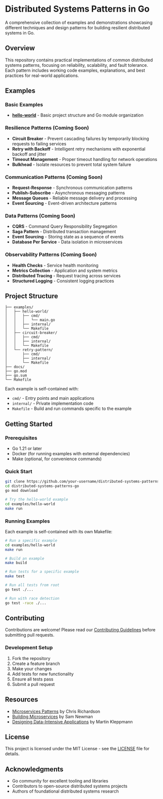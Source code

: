# Distributed Systems Patterns in Go

A comprehensive collection of examples and demonstrations showcasing different techniques and design patterns for building resilient distributed systems in Go.

## Overview

This repository contains practical implementations of common distributed systems patterns, focusing on reliability, scalability, and fault tolerance. Each pattern includes working code examples, explanations, and best practices for real-world applications.

## Examples

### Basic Examples
- **[hello-world](examples/hello-world/)** - Basic project structure and Go module organization

### Resilience Patterns (Coming Soon)
- **Circuit Breaker** - Prevent cascading failures by temporarily blocking requests to failing services
- **Retry with Backoff** - Intelligent retry mechanisms with exponential backoff and jitter
- **Timeout Management** - Proper timeout handling for network operations
- **Bulkhead** - Isolate resources to prevent total system failure

### Communication Patterns (Coming Soon)
- **Request-Response** - Synchronous communication patterns
- **Publish-Subscribe** - Asynchronous messaging patterns
- **Message Queues** - Reliable message delivery and processing
- **Event Sourcing** - Event-driven architecture patterns

### Data Patterns (Coming Soon)
- **CQRS** - Command Query Responsibility Segregation
- **Saga Pattern** - Distributed transaction management
- **Event Sourcing** - Storing state as a sequence of events
- **Database Per Service** - Data isolation in microservices

### Observability Patterns (Coming Soon)
- **Health Checks** - Service health monitoring
- **Metrics Collection** - Application and system metrics
- **Distributed Tracing** - Request tracing across services
- **Structured Logging** - Consistent logging practices

## Project Structure

```
├── examples/
│   ├── hello-world/
│   │   ├── cmd/
│   │   │   └── main.go
│   │   ├── internal/
│   │   └── Makefile
│   ├── circuit-breaker/
│   │   ├── cmd/
│   │   ├── internal/
│   │   └── Makefile
│   └── retry-pattern/
│       ├── cmd/
│       ├── internal/
│       └── Makefile
├── docs/
├── go.mod
├── go.sum
└── Makefile
```

Each example is self-contained with:
- `cmd/` - Entry points and main applications
- `internal/` - Private implementation code
- `Makefile` - Build and run commands specific to the example

## Getting Started

### Prerequisites

- Go 1.21 or later
- Docker (for running examples with external dependencies)
- Make (optional, for convenience commands)

### Quick Start

```bash
git clone https://github.com/your-username/distributed-systems-patterns-go.git
cd distributed-systems-patterns-go
go mod download

# Try the hello-world example
cd examples/hello-world
make run
```

### Running Examples

Each example is self-contained with its own Makefile:

```bash
# Run a specific example
cd examples/hello-world
make run

# Build an example
make build

# Run tests for a specific example
make test

# Run all tests from root
go test ./...

# Run with race detection
go test -race ./...
```

## Contributing

Contributions are welcome! Please read our [Contributing Guidelines](CONTRIBUTING.md) before submitting pull requests.

### Development Setup

1. Fork the repository
2. Create a feature branch
3. Make your changes
4. Add tests for new functionality
5. Ensure all tests pass
6. Submit a pull request

## Resources

- [Microservices Patterns](https://microservices.io/patterns/) by Chris Richardson
- [Building Microservices](https://www.oreilly.com/library/view/building-microservices/9781491950340/) by Sam Newman
- [Designing Data-Intensive Applications](https://dataintensive.net/) by Martin Kleppmann

## License

This project is licensed under the MIT License - see the [LICENSE](LICENSE) file for details.

## Acknowledgments

- Go community for excellent tooling and libraries
- Contributors to open-source distributed systems projects
- Authors of foundational distributed systems research
